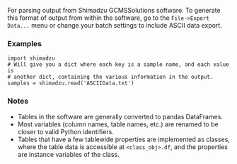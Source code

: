 
For parsing output from Shimadzu GCMSSolutions software. To generate this format
of output from within the software, go to the `File->Export Data...` menu or
change your batch settings to include ASCII data export.

### Examples
```
import shimadzu
# Will give you a dict where each key is a sample name, and each value is
# another dict, containing the various information in the output.
samples = shimadzu.read('ASCIIData.txt')
```

### Notes
- Tables in the software are generally converted to pandas DataFrames.
- Most variables (column names, table names, etc.) are renamed to be closer to valid
Python identifiers.
- Tables that have a few tablewide properties are implemented as classes, where
  the table data is accessible at `<class_obj>.df`, and the properties are
  instance variables of the class.

